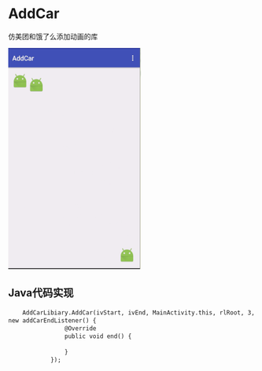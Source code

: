 # AddCar


仿美团和饿了么添加动画的库

<img src="https://github.com/street90/AddCar/blob/master/Pic/addCar.gif" width="270" height="450"/>

Java代码实现
---
		AddCarLibiary.AddCar(ivStart, ivEnd, MainActivity.this, rlRoot, 3, new addCarEndListener() {
                    @Override
                    public void end() {

                    }
                });
